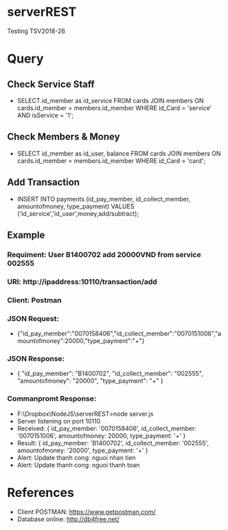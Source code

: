 # serverREST
Testing TSV2018-26

# Query
## Check Service Staff
* SELECT id_member as id_service FROM cards JOIN members ON cards.id_member = members.id_member WHERE id_Card = 'service' AND isService = '1';

## Check Members & Money
* SELECT id_member as id_user, balance FROM cards JOIN members ON cards.id_member = members.id_member WHERE id_Card = 'card';

## Add Transaction
* INSERT INTO payments (id_pay_member, id_collect_member, amountofmoney, type_payment) VALUES ('id_service','id_user',money,add/subtract);

## Example
### Requiment: User B1400702 add 20000VND from service 002555
### URI: http://ipaddress:10110/transaction/add
### Client: Postman
### JSON Request:
* {"id_pay_member":"0070158406","id_collect_member":"0070151006","amountofmoney":20000,"type_payment":"+"}
### JSON Response:
* {
    "id_pay_member": "B1400702",
    "id_collect_member": "002555",
    "amountofmoney": "20000",
    "type_payment": "+"
}
### Commanpromt Response:
* F:\Dropbox\NodeJS\serverREST>node server.js
* Server listening on port 10110
* Received: { id_pay_member: '0070158406',
  id_collect_member: '0070151006',
  amountofmoney: 20000,
  type_payment: '+' }
* Result: { id_pay_member: 'B1400702',
  id_collect_member: '002555',
  amountofmoney: '20000',
  type_payment: '+' }
* Alert: Update thanh cong: nguoi nhan tien
* Alert: Update thanh cong: nguoi thanh toan

# References
* Client POSTMAN: https://www.getpostman.com/
* Database online: http://db4free.net/
